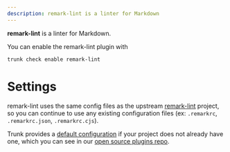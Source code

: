 ```yaml
---
description: remark-lint is a linter for Markdown
---
```


**remark-lint** is a linter for Markdown.

You can enable the remark-lint plugin with

```shell
trunk check enable remark-lint
```

# Settings

remark-lint uses the same config files as the
upstream [remark-lint](https://github.com/remarkjs/remark-lint#readme) project, so you can continue to use any
existing configuration files (ex: `.remarkrc`, `.remarkrc.json`, `.remarkrc.cjs`).
    

Trunk provides a [default configuration](https://github.com/trunk-io/plugins/tree/main/linters/remark-lint) if your project does not already have one,
which you can see in our [open source plugins repo](https://github.com/trunk-io/plugins/tree/main).
